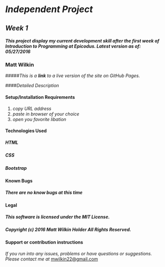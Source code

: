 # _Independent Project_

## _Week 1_

#### _This project display my current development skill after the first week of Introduction to Programming at Epicodus. Latest version as of: 05/27/2016_

### **Matt Wilkin**

#####_This is a **link** to a live version of the site on GitHub Pages._

####_Detailed Description_

#### Setup/Installation Requirements

1. _copy URL address_
2. _paste in browser of your choice_
3. _open you favorite libation_

#### Technologies Used

##### HTML

##### CSS

##### Bootstrap

#### Known Bugs

##### _There are no know bugs at this time_

#### Legal

##### This software is licensed under the MIT License.

##### Copyright (c) 2016 Matt Wilkin Holder All Rights Reserved.

#### Support or contribution instructions

_If you run into any issues, problems or have questions or suggestions. Please contact me at_ <mwilkin22@gmail.com>
